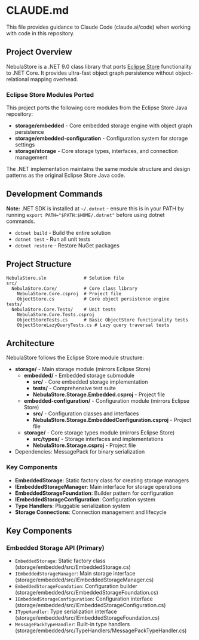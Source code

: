 # CLAUDE.md

This file provides guidance to Claude Code (claude.ai/code) when working with code in this repository.

## Project Overview

NebulaStore is a .NET 9.0 class library that ports [Eclipse Store](https://github.com/eclipse-store/store) functionality to .NET Core. It provides ultra-fast object graph persistence without object-relational mapping overhead.

### Eclipse Store Modules Ported

This project ports the following core modules from the Eclipse Store Java repository:

- **storage/embedded** - Core embedded storage engine with object graph persistence
- **storage/embedded-configuration** - Configuration system for storage settings
- **storage/storage** - Core storage types, interfaces, and connection management

The .NET implementation maintains the same module structure and design patterns as the original Eclipse Store Java code.

## Development Commands

**Note:** .NET SDK is installed at `~/.dotnet` - ensure this is in your PATH by running `export PATH="$PATH:$HOME/.dotnet"` before using dotnet commands.

- `dotnet build` - Build the entire solution
- `dotnet test` - Run all unit tests
- `dotnet restore` - Restore NuGet packages

## Project Structure

```
NebulaStore.sln              # Solution file
src/
  NebulaStore.Core/          # Core class library
    NebulaStore.Core.csproj  # Project file
    ObjectStore.cs           # Core object persistence engine
tests/
  NebulaStore.Core.Tests/    # Unit tests
    NebulaStore.Core.Tests.csproj
    ObjectStoreTests.cs      # Basic ObjectStore functionality tests
    ObjectStoreLazyQueryTests.cs # Lazy query traversal tests
```

## Architecture

NebulaStore follows the Eclipse Store module structure:

- **storage/** - Main storage module (mirrors Eclipse Store)
  - **embedded/** - Embedded storage submodule
    - **src/** - Core embedded storage implementation
    - **tests/** - Comprehensive test suite
    - **NebulaStore.Storage.Embedded.csproj** - Project file
  - **embedded-configuration/** - Configuration module (mirrors Eclipse Store)
    - **src/** - Configuration classes and interfaces
    - **NebulaStore.Storage.EmbeddedConfiguration.csproj** - Project file
  - **storage/** - Core storage types module (mirrors Eclipse Store)
    - **src/types/** - Storage interfaces and implementations
    - **NebulaStore.Storage.csproj** - Project file
- Dependencies: MessagePack for binary serialization

### Key Components
- **EmbeddedStorage**: Static factory class for creating storage managers
- **IEmbeddedStorageManager**: Main interface for storage operations
- **EmbeddedStorageFoundation**: Builder pattern for configuration
- **IEmbeddedStorageConfiguration**: Configuration system
- **Type Handlers**: Pluggable serialization system
- **Storage Connections**: Connection management and lifecycle

## Key Components

### Embedded Storage API (Primary)
- `EmbeddedStorage`: Static factory class (storage/embedded/src/EmbeddedStorage.cs)
- `IEmbeddedStorageManager`: Main storage interface (storage/embedded/src/IEmbeddedStorageManager.cs)
- `EmbeddedStorageFoundation`: Configuration builder (storage/embedded/src/EmbeddedStorageFoundation.cs)
- `IEmbeddedStorageConfiguration`: Configuration interface (storage/embedded/src/IEmbeddedStorageConfiguration.cs)
- `ITypeHandler`: Type serialization interface (storage/embedded/src/IEmbeddedStorageFoundation.cs)
- `MessagePackTypeHandler`: Built-in type handlers (storage/embedded/src/TypeHandlers/MessagePackTypeHandler.cs)